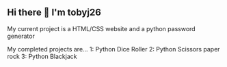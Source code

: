 ## Hi there 👋 I'm tobyj26
My current project is a HTML/CSS website and a python password generator

My completed projects are...
1: Python Dice Roller
2: Python Scissors paper rock
3: Python Blackjack
